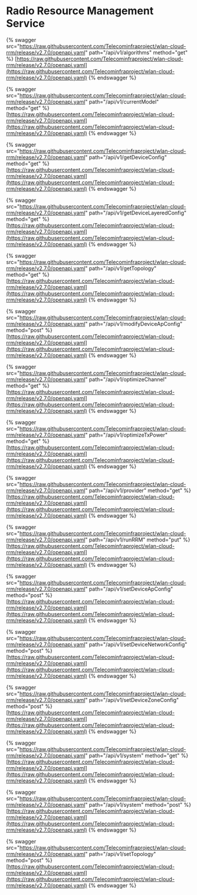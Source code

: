 # Radio Resource Management Service

{% swagger src="https://raw.githubusercontent.com/Telecominfraproject/wlan-cloud-rrm/release/v2.7.0/openapi.yaml" path="/api/v1/algorithms" method="get" %}
[https://raw.githubusercontent.com/Telecominfraproject/wlan-cloud-rrm/release/v2.7.0/openapi.yaml](https://raw.githubusercontent.com/Telecominfraproject/wlan-cloud-rrm/release/v2.7.0/openapi.yaml)
{% endswagger %}

{% swagger src="https://raw.githubusercontent.com/Telecominfraproject/wlan-cloud-rrm/release/v2.7.0/openapi.yaml" path="/api/v1/currentModel" method="get" %}
[https://raw.githubusercontent.com/Telecominfraproject/wlan-cloud-rrm/release/v2.7.0/openapi.yaml](https://raw.githubusercontent.com/Telecominfraproject/wlan-cloud-rrm/release/v2.7.0/openapi.yaml)
{% endswagger %}

{% swagger src="https://raw.githubusercontent.com/Telecominfraproject/wlan-cloud-rrm/release/v2.7.0/openapi.yaml" path="/api/v1/getDeviceConfig" method="get" %}
[https://raw.githubusercontent.com/Telecominfraproject/wlan-cloud-rrm/release/v2.7.0/openapi.yaml](https://raw.githubusercontent.com/Telecominfraproject/wlan-cloud-rrm/release/v2.7.0/openapi.yaml)
{% endswagger %}

{% swagger src="https://raw.githubusercontent.com/Telecominfraproject/wlan-cloud-rrm/release/v2.7.0/openapi.yaml" path="/api/v1/getDeviceLayeredConfig" method="get" %}
[https://raw.githubusercontent.com/Telecominfraproject/wlan-cloud-rrm/release/v2.7.0/openapi.yaml](https://raw.githubusercontent.com/Telecominfraproject/wlan-cloud-rrm/release/v2.7.0/openapi.yaml)
{% endswagger %}

{% swagger src="https://raw.githubusercontent.com/Telecominfraproject/wlan-cloud-rrm/release/v2.7.0/openapi.yaml" path="/api/v1/getTopology" method="get" %}
[https://raw.githubusercontent.com/Telecominfraproject/wlan-cloud-rrm/release/v2.7.0/openapi.yaml](https://raw.githubusercontent.com/Telecominfraproject/wlan-cloud-rrm/release/v2.7.0/openapi.yaml)
{% endswagger %}

{% swagger src="https://raw.githubusercontent.com/Telecominfraproject/wlan-cloud-rrm/release/v2.7.0/openapi.yaml" path="/api/v1/modifyDeviceApConfig" method="post" %}
[https://raw.githubusercontent.com/Telecominfraproject/wlan-cloud-rrm/release/v2.7.0/openapi.yaml](https://raw.githubusercontent.com/Telecominfraproject/wlan-cloud-rrm/release/v2.7.0/openapi.yaml)
{% endswagger %}

{% swagger src="https://raw.githubusercontent.com/Telecominfraproject/wlan-cloud-rrm/release/v2.7.0/openapi.yaml" path="/api/v1/optimizeChannel" method="get" %}
[https://raw.githubusercontent.com/Telecominfraproject/wlan-cloud-rrm/release/v2.7.0/openapi.yaml](https://raw.githubusercontent.com/Telecominfraproject/wlan-cloud-rrm/release/v2.7.0/openapi.yaml)
{% endswagger %}

{% swagger src="https://raw.githubusercontent.com/Telecominfraproject/wlan-cloud-rrm/release/v2.7.0/openapi.yaml" path="/api/v1/optimizeTxPower" method="get" %}
[https://raw.githubusercontent.com/Telecominfraproject/wlan-cloud-rrm/release/v2.7.0/openapi.yaml](https://raw.githubusercontent.com/Telecominfraproject/wlan-cloud-rrm/release/v2.7.0/openapi.yaml)
{% endswagger %}

{% swagger src="https://raw.githubusercontent.com/Telecominfraproject/wlan-cloud-rrm/release/v2.7.0/openapi.yaml" path="/api/v1/provider" method="get" %}
[https://raw.githubusercontent.com/Telecominfraproject/wlan-cloud-rrm/release/v2.7.0/openapi.yaml](https://raw.githubusercontent.com/Telecominfraproject/wlan-cloud-rrm/release/v2.7.0/openapi.yaml)
{% endswagger %}

{% swagger src="https://raw.githubusercontent.com/Telecominfraproject/wlan-cloud-rrm/release/v2.7.0/openapi.yaml" path="/api/v1/runRRM" method="put" %}
[https://raw.githubusercontent.com/Telecominfraproject/wlan-cloud-rrm/release/v2.7.0/openapi.yaml](https://raw.githubusercontent.com/Telecominfraproject/wlan-cloud-rrm/release/v2.7.0/openapi.yaml)
{% endswagger %}

{% swagger src="https://raw.githubusercontent.com/Telecominfraproject/wlan-cloud-rrm/release/v2.7.0/openapi.yaml" path="/api/v1/setDeviceApConfig" method="post" %}
[https://raw.githubusercontent.com/Telecominfraproject/wlan-cloud-rrm/release/v2.7.0/openapi.yaml](https://raw.githubusercontent.com/Telecominfraproject/wlan-cloud-rrm/release/v2.7.0/openapi.yaml)
{% endswagger %}

{% swagger src="https://raw.githubusercontent.com/Telecominfraproject/wlan-cloud-rrm/release/v2.7.0/openapi.yaml" path="/api/v1/setDeviceNetworkConfig" method="post" %}
[https://raw.githubusercontent.com/Telecominfraproject/wlan-cloud-rrm/release/v2.7.0/openapi.yaml](https://raw.githubusercontent.com/Telecominfraproject/wlan-cloud-rrm/release/v2.7.0/openapi.yaml)
{% endswagger %}

{% swagger src="https://raw.githubusercontent.com/Telecominfraproject/wlan-cloud-rrm/release/v2.7.0/openapi.yaml" path="/api/v1/setDeviceZoneConfig" method="post" %}
[https://raw.githubusercontent.com/Telecominfraproject/wlan-cloud-rrm/release/v2.7.0/openapi.yaml](https://raw.githubusercontent.com/Telecominfraproject/wlan-cloud-rrm/release/v2.7.0/openapi.yaml)
{% endswagger %}

{% swagger src="https://raw.githubusercontent.com/Telecominfraproject/wlan-cloud-rrm/release/v2.7.0/openapi.yaml" path="/api/v1/system" method="get" %}
[https://raw.githubusercontent.com/Telecominfraproject/wlan-cloud-rrm/release/v2.7.0/openapi.yaml](https://raw.githubusercontent.com/Telecominfraproject/wlan-cloud-rrm/release/v2.7.0/openapi.yaml)
{% endswagger %}

{% swagger src="https://raw.githubusercontent.com/Telecominfraproject/wlan-cloud-rrm/release/v2.7.0/openapi.yaml" path="/api/v1/system" method="post" %}
[https://raw.githubusercontent.com/Telecominfraproject/wlan-cloud-rrm/release/v2.7.0/openapi.yaml](https://raw.githubusercontent.com/Telecominfraproject/wlan-cloud-rrm/release/v2.7.0/openapi.yaml)
{% endswagger %}

{% swagger src="https://raw.githubusercontent.com/Telecominfraproject/wlan-cloud-rrm/release/v2.7.0/openapi.yaml" path="/api/v1/setTopology" method="post" %}
[https://raw.githubusercontent.com/Telecominfraproject/wlan-cloud-rrm/release/v2.7.0/openapi.yaml](https://raw.githubusercontent.com/Telecominfraproject/wlan-cloud-rrm/release/v2.7.0/openapi.yaml)
{% endswagger %}

